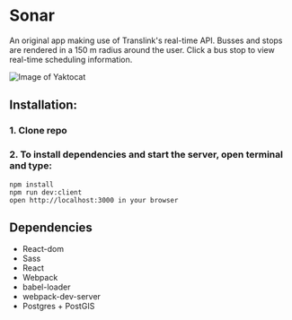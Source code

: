 # Sonar
An original app making use of Translink's real-time API. Busses and stops are rendered in a 150 m radius around the user. Click a bus stop to view real-time scheduling information.

![Image of Yaktocat](https://github.com/nikolaigauer/Sonar/blob/master/sonar.PNG)
## Installation:

### 1. Clone repo
### 2. To install dependencies and start the server, open terminal and type:

```
npm install
npm run dev:client
open http://localhost:3000 in your browser
```

## Dependencies

- React-dom
- Sass
- React
- Webpack
- babel-loader
- webpack-dev-server
- Postgres + PostGIS